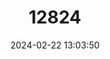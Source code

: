 ---
title: "12824"
category: "Marmosops parvidens"
draft: false
date: 2024-02-22 13:03:50
languages:
  English: ["Delicate Slender Mouse Opossum", "Delicate Slender Opossum", "Opossum-souris Délicat"]
---